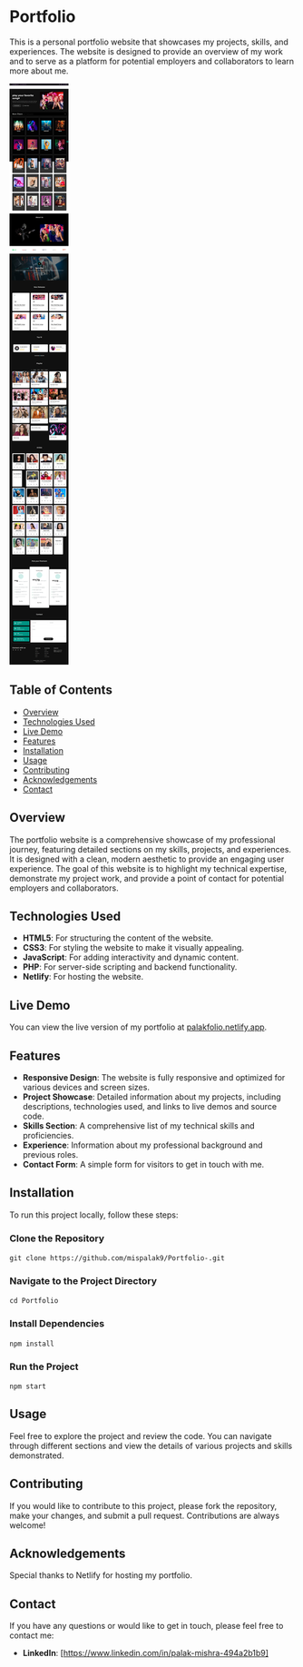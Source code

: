 # Portfolio

This is a personal portfolio website that showcases my projects, skills, and experiences. The website is designed to provide an overview of my work and to serve as a platform for potential employers and collaborators to learn more about me.

![image alt](https://github.com/mispalak9/Portfolio-/blob/5540a2bd74e8e2993d0599898372771cb08274db/3.jpeg)

## Table of Contents
- [Overview](#overview)
- [Technologies Used](#technologies-used)
- [Live Demo](#live-demo)
- [Features](#features)
- [Installation](#installation)
- [Usage](#usage)
- [Contributing](#contributing)
- [Acknowledgements](#acknowledgements)
- [Contact](#contact)

## Overview
The portfolio website is a comprehensive showcase of my professional journey, featuring detailed sections on my skills, projects, and experiences. It is designed with a clean, modern aesthetic to provide an engaging user experience. The goal of this website is to highlight my technical expertise, demonstrate my project work, and provide a point of contact for potential employers and collaborators.

## Technologies Used
- **HTML5**: For structuring the content of the website.
- **CSS3**: For styling the website to make it visually appealing.
- **JavaScript**: For adding interactivity and dynamic content.
- **PHP**: For server-side scripting and backend functionality.
- **Netlify**: For hosting the website.

## Live Demo
You can view the live version of my portfolio at [palakfolio.netlify.app](https://palakfolio.netlify.app/).

## Features
- **Responsive Design**: The website is fully responsive and optimized for various devices and screen sizes.
- **Project Showcase**: Detailed information about my projects, including descriptions, technologies used, and links to live demos and source code.
- **Skills Section**: A comprehensive list of my technical skills and proficiencies.
- **Experience**: Information about my professional background and previous roles.
- **Contact Form**: A simple form for visitors to get in touch with me.

## Installation
To run this project locally, follow these steps:

### Clone the Repository
```
git clone https://github.com/mispalak9/Portfolio-.git
```

### Navigate to the Project Directory
```
cd Portfolio
```

### Install Dependencies
```
npm install
```

### Run the Project
```
npm start
```

## Usage
Feel free to explore the project and review the code. You can navigate through different sections and view the details of various projects and skills demonstrated.

## Contributing
If you would like to contribute to this project, please fork the repository, make your changes, and submit a pull request. Contributions are always welcome!

## Acknowledgements
Special thanks to Netlify for hosting my portfolio.

## Contact
If you have any questions or would like to get in touch, please feel free to contact me:

- **LinkedIn**: [https://www.linkedin.com/in/palak-mishra-494a2b1b9]
